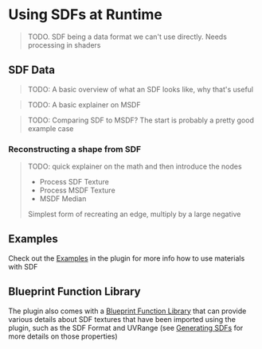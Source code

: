 # Using SDFs at Runtime
> TODO. SDF being a data format we can't use directly. Needs processing in shaders

## SDF Data
> TODO: A basic overview of what an SDF looks like, why that's useful

> TODO: A basic explainer on MSDF

> TODO: Comparing SDF to MSDF? The start is probably a pretty good example case

### Reconstructing a shape from SDF
> TODO: quick explainer on the math and then introduce the nodes
> - Process SDF Texture
> - Process MSDF Texture
> - MSDF Median
>
> Simplest form of recreating an edge, multiply by a large negative

## Examples
Check out the [Examples](../Examples/Index.md) in the plugin for more info how to use materials with SDF

## Blueprint Function Library
The plugin also comes with a [Blueprint Function Library](./BlueprintFunctionLibrary.md) that can provide 
various details about SDF textures that have been imported using the plugin, such as the SDF Format and 
UVRange (see [Generating SDFs](../Generation/Index.md) for more details on those properties)